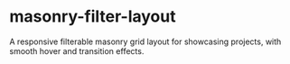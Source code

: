# masonry-filter-layout
A responsive filterable masonry grid layout for showcasing projects, with smooth hover and transition effects.
